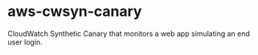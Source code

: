 # aws-cwsyn-canary
CloudWatch Synthetic Canary that monitors a web app simulating an end user login.
